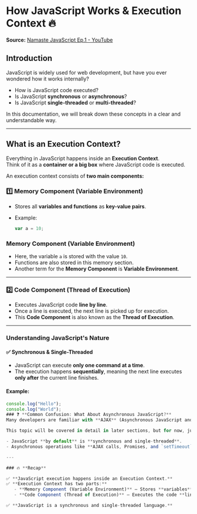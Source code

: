 # **How JavaScript Works & Execution Context 🔥**  
**Source:** [Namaste JavaScript Ep.1 - YouTube](https://www.youtube.com/watch?v=ZvbzSrg0afE)  

## **Introduction**  
JavaScript is widely used for web development, but have you ever wondered how it works internally?  
- How is JavaScript code executed?  
- Is JavaScript **synchronous** or **asynchronous**?  
- Is JavaScript **single-threaded** or **multi-threaded**?  

In this documentation, we will break down these concepts in a clear and understandable way.  

---

## **What is an Execution Context?**  
Everything in JavaScript happens inside an **Execution Context**.  
Think of it as a **container or a big box** where JavaScript code is executed.  

An execution context consists of **two main components:**  

### 1️⃣ **Memory Component (Variable Environment)**  
- Stores all **variables and functions** as **key-value pairs**.  
- Example:  

  ```js
  var a = 10; 

### **Memory Component (Variable Environment)**
- Here, the variable `a` is stored with the value `10`.  
- Functions are also stored in this memory section.  
- Another term for the **Memory Component** is **Variable Environment**.  

---

### **2️⃣ Code Component (Thread of Execution)**
- Executes JavaScript code **line by line**.  
- Once a line is executed, the next line is picked up for execution.  
- This **Code Component** is also known as the **Thread of Execution**.  

---

### **Understanding JavaScript's Nature**
#### ✅ **Synchronous & Single-Threaded**
- JavaScript can execute **only one command at a time**.  
- The execution happens **sequentially**, meaning the next line executes **only after** the current line finishes.  

#### Example:  

```js
console.log("Hello");
console.log("World");
### ❓ **Common Confusion: What About Asynchronous JavaScript?**  
Many developers are familiar with **AJAX** (Asynchronous JavaScript and XML), which involves **asynchronous execution**.  

This topic will be covered in detail in later sections, but for now, just remember:  

- JavaScript **by default** is **synchronous and single-threaded**.  
- Asynchronous operations like **AJAX calls, Promises, and `setTimeout`** are handled differently.  

---

### 🔥 **Recap**  

✅ **JavaScript execution happens inside an Execution Context.**  
✅ **Execution Context has two parts:**  
   - **Memory Component (Variable Environment)** – Stores **variables** and **functions**.  
   - **Code Component (Thread of Execution)** – Executes the code **line by line**.  

✅ **JavaScript is a synchronous and single-threaded language.**  
